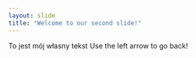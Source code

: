 ```yaml
---
layout: slide
title: "Welcome to our second slide!"
---
```

To jest mój własny tekst
Use the left arrow to go back!
